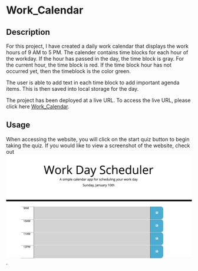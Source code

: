 # Work_Calendar

## Description

For this project, I have created a daily work calendar that displays the work hours of 9 AM to 5 PM. The calender contains time blocks for each hour of the workday. If the hour has passed in the day, the time block is gray. For the current hour, the time block is red. If the time block hour has not occurred yet, then the timeblock is the color green.

The user is able to add text in each time block to add important agenda items. This is then saved into local storage for the day.

The project has been deployed at a live URL. To access the live URL, please click here [Work_Calendar](https://alexhstrickland.github.io/Work_Calendar/).

## Usage

When accessing the website, you will click on the start quiz button to begin taking the quiz. If you would like to view a screenshot of the website, check out ![Website Screenshot](assets/images/screenshot_website.png).